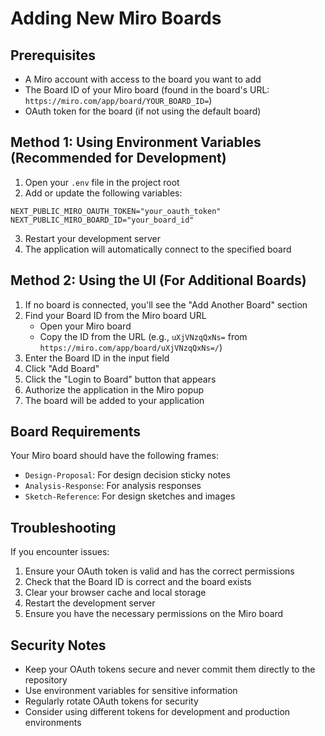 # Adding New Miro Boards

## Prerequisites
- A Miro account with access to the board you want to add
- The Board ID of your Miro board (found in the board's URL: `https://miro.com/app/board/YOUR_BOARD_ID=`)
- OAuth token for the board (if not using the default board)

## Method 1: Using Environment Variables (Recommended for Development)

1. Open your `.env` file in the project root
2. Add or update the following variables:
```env
NEXT_PUBLIC_MIRO_OAUTH_TOKEN="your_oauth_token"
NEXT_PUBLIC_MIRO_BOARD_ID="your_board_id"
```
3. Restart your development server
4. The application will automatically connect to the specified board

## Method 2: Using the UI (For Additional Boards)

1. If no board is connected, you'll see the "Add Another Board" section
2. Find your Board ID from the Miro board URL
   - Open your Miro board
   - Copy the ID from the URL (e.g., `uXjVNzqQxNs=` from `https://miro.com/app/board/uXjVNzqQxNs=/`)
3. Enter the Board ID in the input field
4. Click "Add Board"
5. Click the "Login to Board" button that appears
6. Authorize the application in the Miro popup
7. The board will be added to your application

## Board Requirements

Your Miro board should have the following frames:
- `Design-Proposal`: For design decision sticky notes
- `Analysis-Response`: For analysis responses
- `Sketch-Reference`: For design sketches and images

## Troubleshooting

If you encounter issues:
1. Ensure your OAuth token is valid and has the correct permissions
2. Check that the Board ID is correct and the board exists
3. Clear your browser cache and local storage
4. Restart the development server
5. Ensure you have the necessary permissions on the Miro board

## Security Notes

- Keep your OAuth tokens secure and never commit them directly to the repository
- Use environment variables for sensitive information
- Regularly rotate OAuth tokens for security
- Consider using different tokens for development and production environments 